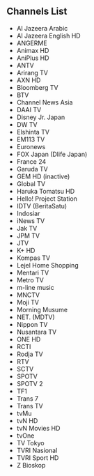 ## Channels List
* Al Jazeera Arabic
* Al Jazeera English HD
* ANGERME
* Animax HD
* AniPlus HD
* ANTV
* Arirang TV
* AXN HD
* Bloomberg TV
* BTV
* Channel News Asia
* DAAI TV
* Disney Jr. Japan
* DW TV
* Elshinta TV
* EM113 TV
* Euronews
* FOX Japan (Dlife Japan)
* France 24
* Garuda TV
* GEM HD (inactive)
* Global TV
* Haruka Tomatsu HD
* Hello! Project Station
* IDTV (BeritaSatu)
* Indosiar
* iNews TV
* Jak TV
* JPM TV
* JTV
* K+ HD
* Kompas TV
* Lejel Home Shopping
* Mentari TV
* Metro TV
* m-line music
* MNCTV
* Moji TV
* Morning Musume
* NET. (MDTV)
* Nippon TV
* Nusantara TV
* ONE HD
* RCTI
* Rodja TV
* RTV
* SCTV
* SPOTV
* SPOTV 2
* TF1
* Trans 7
* Trans TV
* tvMu
* tvN HD
* tvN Movies HD
* tvOne
* TV Tokyo
* TVRI Nasional
* TVRI Sport HD
* Z Bioskop
